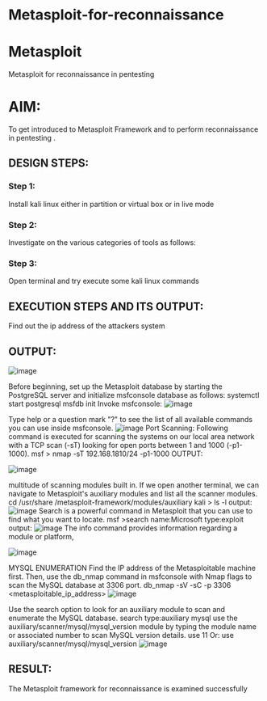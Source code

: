 # Metasploit-for-reconnaissance
# Metasploit
Metasploit for reconnaissance in pentesting

# AIM:

To get introduced to Metasploit Framework and to  perform reconnaissance  in pentesting .

## DESIGN STEPS:

### Step 1:

Install kali linux either in partition or virtual box or in live mode

### Step 2:

Investigate on the various categories of tools as follows:

### Step 3:

Open terminal and try execute some kali linux commands

## EXECUTION STEPS AND ITS OUTPUT:
Find out the ip address of the attackers system

## OUTPUT:

![image](https://github.com/user-attachments/assets/f39e8ea0-b4b0-4578-9a95-c63b7c2dc390)

Before beginning, set up the Metasploit database by starting the PostgreSQL server and initialize msfconsole database as follows: systemctl start postgresql msfdb init Invoke msfconsole:
![image](https://github.com/user-attachments/assets/9de0b1b9-0850-4d1d-b6fd-9ff56cc6e427)


Type help or a question mark "?" to see the list of all available commands you can use inside msfconsole.
![image](https://github.com/user-attachments/assets/65453478-08ed-40db-979a-f76d3d02843b) 
Port Scanning: Following command is executed for scanning the systems on our local area network with a TCP scan (-sT) looking for open ports between 1 and 1000 (-p1-1000). msf > nmap -sT 192.168.1810/24 -p1-1000 OUTPUT:

 ![image](https://github.com/user-attachments/assets/16dae656-4edc-41fc-ad10-e9173fdf27b1)

multitude of scanning modules built in. If we open another terminal, we can navigate to Metasploit's auxiliary modules and list all the scanner modules. cd /usr/share /metasploit-framework/modules/auxiliary kali > ls -l output:
![image](https://github.com/user-attachments/assets/5715f7e4-6c19-4d6e-aa88-6cce3748b258)
Search is a powerful command in Metasploit that you can use to find what you want to locate. msf >search name:Microsoft type:exploit output:
![image](https://github.com/user-attachments/assets/de8f953d-d64b-4917-b587-b0af76014185)
The info command provides information regarding a module or platform,

![image](https://github.com/user-attachments/assets/9b90a5db-9833-47e8-a00b-92c57464dbf1)

MYSQL ENUMERATION Find the IP address of the Metasploitable machine first. Then, use the db_nmap command in msfconsole with Nmap flags to scan the MySQL database at 3306 port. db_nmap -sV -sC -p 3306 <metasploitable_ip_address>
![image](https://github.com/user-attachments/assets/4d31d846-b329-49c9-9f23-134afc91fcef)

Use the search option to look for an auxiliary module to scan and enumerate the MySQL database. search type:auxiliary mysql use the auxiliary/scanner/mysql/mysql_version module by typing the module name or associated number to scan MySQL version details. use 11 Or: use auxiliary/scanner/mysql/mysql_version
![image](https://github.com/user-attachments/assets/9ad96ebc-d78e-49f7-a2b8-0ce3281e4daf)

## RESULT:
The Metasploit framework for reconnaissance is  examined successfully
